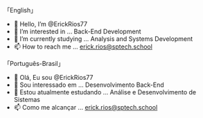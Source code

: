 「English」

- 👋 Hello, I’m @ErickRios77
- 👀 I’m interested in ... Back-End Development
- 🌱 I’m currently studying ... Analysis and Systems Development
- 📫 How to reach me ... erick.rios@sptech.school

「Português-Brasil」

- 👋 Olá, Eu sou @ErickRios77
- 👀 Sou interessado em ... Desenvolvimento Back-End
- 🌱 Estou atualmente estudando ... Análise e Desenvolvimento de Sistemas
- 📫 Como me alcançar ... erick.rios@sptech.school

<!---
ErickRios77/ErickRios77 is a ✨ special ✨ repository because its `README.md` (this file) appears on your GitHub profile.
You can click the Preview link to take a look at your changes.
--->
